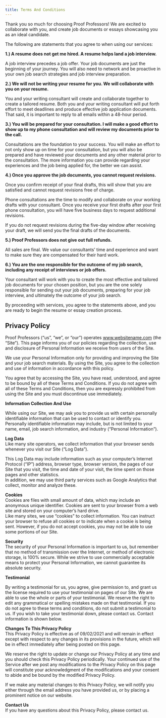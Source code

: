```yaml
---
title: Terms And Conditions
---
```

Thank you so much for choosing Proof Professors! We are excited to collaborate with you, and create job documents or essays showcasing you as an ideal candidate. 

The following are statements that you agree to when using our services:

**1.) A resume does not get me hired. A resume helps land a job interview.** 

A job interview precedes a job offer. Your job documents are just the beginning of your journey. You will also need to network and be proactive in your own job search strategies and job interview preparation.

**2.) We will not be writing your resume for you. We will collaborate with you on your resume.** 

You and your writing consultant will create and collaborate together to create a tailored resume. Both you and your writing consultant will put forth effort to meet deadlines and produce effective job application documents. That said, it is important to reply to all emails within a 48-hour period. 

**3.) You will be prepared for your consultation. I will make a good effort to show up to my phone consultation and will review my documents prior to the call.**

Consultations are the foundation to your success. You will make an effort to not only show up on time for your consultation, but you will also be prepared and have reviewed your documents and any other material prior to the consultation. The more information you can provide regarding your experiences and the job being applied for, the better we can assist.

**4.) Once you approve the job documents, you cannot request revisions.** 

Once you confirm receipt of your final drafts, this will show that you are satisfied and cannot request revisions free of charge.

Phone consultations are the time to modify and collaborate on your working drafts with your consultant. Once you receive your first drafts after your first phone consultation, you will have five business days to request additional revisions. 

If you do not request revisions during the five-day window after receiving your draft, we will send you the final drafts of the documents.

**5.) Proof Professors does not give out full refunds.** 

All sales are final. We value our consultants’ time and experience and want to make sure they are compensated for their hard work. 

**6.) You are the one responsible for the outcome of my job search, including any receipt of interviews or job offers.** 

Your consultant will work with you to create the most effective and tailored job documents for your chosen position, but you are the one solely responsible for sending out your job documents, preparing for your job interview, and ultimately the outcome of your job search.

By proceeding with services, you agree to the statements above, and you are ready to begin the resume or essay creation process.

## **Privacy Policy**

Proof Professors (“us”, “we”, or “our”) operates www.websitename.com (the “Site”). This page informs you of our policies regarding the collection, use and disclosure of Personal Information we receive from users of the Site.

We use your Personal Information only for providing and improving the Site and your job search materials. By using the Site, you agree to the collection and use of information in accordance with this policy.

You agree that by accessing the Site, you have read, understood, and agree to be bound by all of these Terms and Conditions. If you do not agree with all of these Terms and Conditions, then you are expressly prohibited from using the Site and you must discontinue use immediately.

**Information Collection And Use** 

While using our Site, we may ask you to provide us with certain personally identifiable information that can be used to contact or identify you. Personally identifiable information may include, but is not limited to your name, email, job search information, and industry (“Personal Information”).

**Log Data**\
Like many site operators, we collect information that your browser sends whenever you visit our Site (“Log Data”).

This Log Data may include information such as your computer’s Internet Protocol (“IP”) address, browser type, browser version, the pages of our Site that you visit, the time and date of your visit, the time spent on those pages and other statistics.\
In addition, we may use third party services such as Google Analytics that collect, monitor and analyze these.

**Cookies**\
Cookies are files with small amount of data, which may include an anonymous unique identifier. Cookies are sent to your browser from a web site and stored on your computer’s hard drive.\
Like many sites, we use “cookies” to collect information. You can instruct your browser to refuse all cookies or to indicate when a cookie is being sent. However, if you do not accept cookies, you may not be able to use some portions of our Site.

**Security**\
The security of your Personal Information is important to us, but remember that no method of transmission over the Internet, or method of electronic storage, is 100% secure. While we strive to use commercially acceptable means to protect your Personal Information, we cannot guarantee its absolute security.

**Testimonial**

By writing a testimonial for us, you agree, give permission to, and grant us the license required to use your testimonial on pages of our Site. We are able to use the whole or parts of your testimonial. We reserve the right to edit any grammatical or spelling mistakes made on that testimonial. If you do not agree to these terms and conditions, do not submit a testimonial to us. If you wish to take your testimonial down, please contact us. Contact information is shown below.

**Changes To This Privacy Policy**\
This Privacy Policy is effective as of 09/02/2021 and will remain in effect except with respect to any changes in its provisions in the future, which will be in effect immediately after being posted on this page.

We reserve the right to update or change our Privacy Policy at any time and you should check this Privacy Policy periodically. Your continued use of the Service after we post any modifications to the Privacy Policy on this page will constitute your acknowledgment of the modifications and your consent to abide and be bound by the modified Privacy Policy.

If we make any material changes to this Privacy Policy, we will notify you either through the email address you have provided us, or by placing a prominent notice on our website.

**Contact Us**\
If you have any questions about this Privacy Policy, please [](https://www.letseatgrandma.com/contact/)contact us.